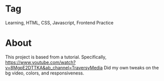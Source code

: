 # Tag
Learning, HTML, CSS, Javascript, Frontend Practice

# About
This project is based from a tutorial. Specifically, https://www.youtube.com/watch?v=8MgpE2DTTKA&ab_channel=TraversyMedia Did my own tweaks on the bg video, colors, and responsiveness. 
